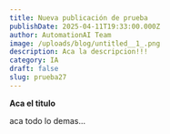 ```yaml
---
title: Nueva publicación de prueba
publishDate: 2025-04-11T19:33:00.000Z
author: AutomationAI Team
image: /uploads/blog/untitled__1_.png
description: Aca la descripcion!!!
category: IA
draft: false
slug: prueba27
---
```

**Aca el titulo**

aca todo lo demas...
